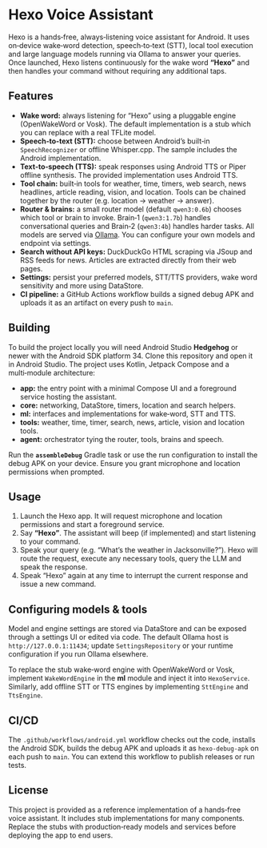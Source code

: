 # Hexo Voice Assistant

Hexo is a hands‑free, always‑listening voice assistant for Android. It uses
on‑device wake‑word detection, speech‑to‑text (STT), local tool execution
and large language models running via Ollama to answer your queries. Once
launched, Hexo listens continuously for the wake word **“Hexo”** and then
handles your command without requiring any additional taps.

## Features

- **Wake word:** always listening for “Hexo” using a pluggable engine
  (OpenWakeWord or Vosk).  The default implementation is a stub which you
  can replace with a real TFLite model.
- **Speech‑to‑text (STT):** choose between Android’s built‑in
  `SpeechRecognizer` or offline Whisper.cpp.  The sample includes
  the Android implementation.
- **Text‑to‑speech (TTS):** speak responses using Android TTS or Piper
  offline synthesis.  The provided implementation uses Android TTS.
- **Tool chain:** built‑in tools for weather, time, timers, web search,
  news headlines, article reading, vision, and location.  Tools can be
  chained together by the router (e.g. location → weather → answer).
- **Router & brains:** a small router model (default `qwen3:0.6b`) chooses
  which tool or brain to invoke.  Brain‑1 (`qwen3:1.7b`) handles
  conversational queries and Brain‑2 (`qwen3:4b`) handles harder tasks.
  All models are served via [Ollama](https://ollama.com/).  You can
  configure your own models and endpoint via settings.
- **Search without API keys:** DuckDuckGo HTML scraping via JSoup and
  RSS feeds for news.  Articles are extracted directly from their web
  pages.
- **Settings:** persist your preferred models, STT/TTS providers, wake
  word sensitivity and more using DataStore.
- **CI pipeline:** a GitHub Actions workflow builds a signed debug APK and
  uploads it as an artifact on every push to `main`.

## Building

To build the project locally you will need Android Studio **Hedgehog** or
newer with the Android SDK platform 34. Clone this repository and open it
in Android Studio.  The project uses Kotlin, Jetpack Compose and a
multi‑module architecture:

- **app:** the entry point with a minimal Compose UI and a foreground
  service hosting the assistant.
- **core:** networking, DataStore, timers, location and search helpers.
- **ml:** interfaces and implementations for wake‑word, STT and TTS.
- **tools:** weather, time, timer, search, news, article, vision and
  location tools.
- **agent:** orchestrator tying the router, tools, brains and speech.

Run the **`assembleDebug`** Gradle task or use the run configuration to
install the debug APK on your device.  Ensure you grant microphone and
location permissions when prompted.

## Usage

1. Launch the Hexo app.  It will request microphone and location
   permissions and start a foreground service.
2. Say **“Hexo”**.  The assistant will beep (if implemented) and start
   listening to your command.
3. Speak your query (e.g. “What’s the weather in Jacksonville?”).  Hexo
   will route the request, execute any necessary tools, query the LLM
   and speak the response.
4. Speak “Hexo” again at any time to interrupt the current response and
   issue a new command.

## Configuring models & tools

Model and engine settings are stored via DataStore and can be exposed
through a settings UI or edited via code.  The default Ollama host is
`http://127.0.0.1:11434`; update `SettingsRepository` or your runtime
configuration if you run Ollama elsewhere.

To replace the stub wake‑word engine with OpenWakeWord or Vosk, implement
`WakeWordEngine` in the **ml** module and inject it into `HexoService`.
Similarly, add offline STT or TTS engines by implementing `SttEngine`
and `TtsEngine`.

## CI/CD

The `.github/workflows/android.yml` workflow checks out the code,
installs the Android SDK, builds the debug APK and uploads it as
`hexo-debug-apk` on each push to `main`.  You can extend this workflow
to publish releases or run tests.

## License

This project is provided as a reference implementation of a hands‑free
voice assistant. It includes stub implementations for many components.
Replace the stubs with production‑ready models and services before
deploying the app to end users.
